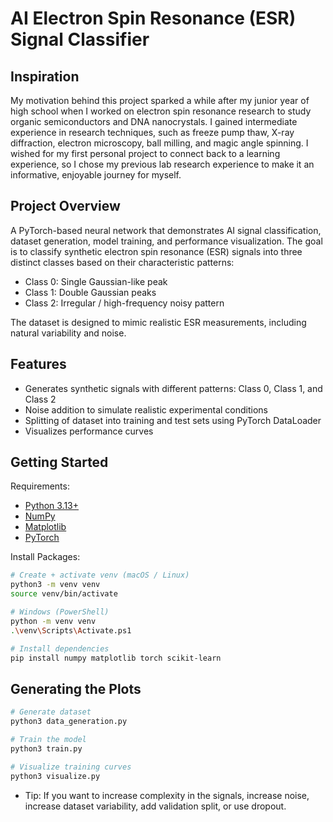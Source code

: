 # AI Electron Spin Resonance (ESR) Signal Classifier

## Inspiration
<p>My motivation behind this project sparked a while after my junior year of high school when I worked on electron spin resonance research to study organic semiconductors and DNA nanocrystals. I gained intermediate experience in research techniques, such as freeze pump thaw, X-ray diffraction, electron microscopy, ball milling, and magic angle spinning. I wished for my first personal project to connect back to a learning experience, so I chose my previous lab research experience to make it an informative, enjoyable journey for myself.</p>

## Project Overview
<p>A PyTorch-based neural network that demonstrates AI signal classification, dataset generation, model training, and performance visualization. The goal is to classify synthetic electron spin resonance (ESR) signals into three distinct classes based on their characteristic patterns:</p>

* Class 0: Single Gaussian-like peak
* Class 1: Double Gaussian peaks
* Class 2: Irregular / high-frequency noisy pattern

The dataset is designed to mimic realistic ESR measurements, including natural variability and noise.

## Features
* Generates synthetic signals with different patterns: Class 0, Class 1, and Class 2
* Noise addition to simulate realistic experimental conditions
* Splitting of dataset into training and test sets using PyTorch DataLoader
* Visualizes performance curves

## Getting Started

Requirements:

* <a href="https://www.python.org/downloads/">Python 3.13+</a>
* <a href="https://numpy.org/install/">NumPy</a>
* <a href="https://matplotlib.org/stable/install/index.html">Matplotlib</a>
* <a href="https://pytorch.org/get-started/locally/">PyTorch</a>

Install Packages:
```bash
# Create + activate venv (macOS / Linux)
python3 -m venv venv
source venv/bin/activate

# Windows (PowerShell)
python -m venv venv
.\venv\Scripts\Activate.ps1

# Install dependencies
pip install numpy matplotlib torch scikit-learn
```

## Generating the Plots
```bash
# Generate dataset
python3 data_generation.py

# Train the model
python3 train.py

# Visualize training curves
python3 visualize.py
```

* Tip: If you want to increase complexity in the signals, increase noise, increase dataset variability, add validation split, or use dropout.